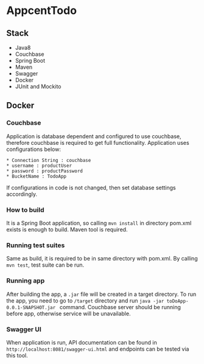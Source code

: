 # AppcentTodo

## Stack
* Java8
* Couchbase
* Spring Boot
* Maven
* Swagger
* Docker
* JUnit and Mockito

## Docker

### Couchbase

Application is database dependent and configured to use couchbase, therefore couchbase is required to get full functionality. Application uses configurations below:
``` 
* Connection String : couchbase
* username : productUser
* password : productPassword
* BucketName : TodoApp
```
If configurations in code is not changed, then set database settings accordingly.

### How to build

It is a Spring Boot application, so calling ```mvn install``` in directory pom.xml exists is enough to build. Maven tool is required.

### Running test suites

Same as build, it is required to be in same directory with pom.xml. By calling ```mvn test```, test suite can be run.

### Running app

After building the app, a ```.jar``` file will be created in a target directory. To run the app, you need to go to ```/target``` directory  and run ```java -jar toDoApp-0.0.1-SNAPSHOT.jar ``` command. Couchbase server should be running before app, otherwise service will be unavailable.

### Swagger UI

When application is run, API documentation can be found in ```http://localhost:8081/swagger-ui.html``` and endpoints can be tested via this tool.


